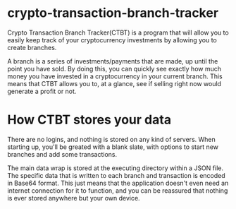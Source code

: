 # crypto-transaction-branch-tracker
Crypto Transaction Branch Tracker(CTBT) is a program that will allow you to easily keep track of your cryptocurrency investments by allowing you to create branches.

A branch is a series of investments/payments that are made, up until the point you have sold. By doing this, you can quickly see exactly how much money you have invested in a cryptocurrency in your current branch. This means that CTBT allows you to, at a glance, see if selling right now would generate a profit or not.

# How CTBT stores your data
There are no logins, and nothing is stored on any kind of servers. When starting up, you'll be greated with a blank slate, with options to start new branches and add some transactions.

The main data wrap is stored at the executing directory within a JSON file. The specific data that is written to each branch and transaction is encoded in Base64 format. This just means that the application doesn't even need an internet connection for it to function, and you can be reassured that nothing is ever stored anywhere but your own device.
